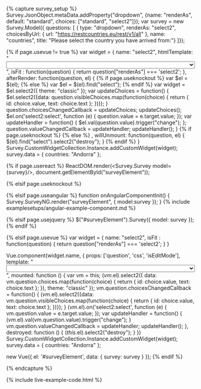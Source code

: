 <link href="https://cdnjs.cloudflare.com/ajax/libs/select2/4.0.3/css/select2.min.css" rel="stylesheet" />
<script src="https://cdnjs.cloudflare.com/ajax/libs/select2/4.0.3/js/select2.min.js"></script>

{% capture survey_setup %}
Survey.JsonObject.metaData.addProperty("dropdown", {name: "renderAs", default: "standard", choices: ["standard", "select2"]});
var survey = new Survey.Model({ questions: [
 { type: "dropdown", renderAs: "select2", choicesByUrl: { url: "https://restcountries.eu/rest/v1/all" }, name: "countries", title: "Please select the country you have arrived from:"}
]});

{% if page.usevue != true %}
var widget = {
    name: "select2",
    htmlTemplate: "<select style='width: 100%;'></select>",
    isFit : function(question) { return question["renderAs"] === 'select2'; },
    afterRender: function(question, el) {
{% if page.useknockout %}
        var $el = $(el);
{% else %}
        var $el = $(el).find("select");
{% endif %}
        var widget = $el.select2({
            theme: "classic"
        });
        var updateChoices = function() {
            $el.select2({data: question.visibleChoices.map(function(choice) { return { id: choice.value, text: choice.text }; })});
        }
        question.choicesChangedCallback = updateChoices;
        updateChoices();
        $el.on('select2:select', function (e) {
            question.value = e.target.value;
        });
        var updateHandler = function() {
            $el.val(question.value).trigger("change");
        };
        question.valueChangedCallback = updateHandler;
        updateHandler();
    }
{% if page.useknockout %}
{% else %}
    ,
    willUnmount: function(question, el) {
        $(el).find("select").select2("destroy");
    } 
{% endif %}
}
Survey.CustomWidgetCollection.Instance.addCustomWidget(widget);
survey.data = { countries: "Andorra" };

{% if page.usereact %}
ReactDOM.render(<Survey.Survey model={survey}/>, document.getElementById("surveyElement"));

{% elsif page.useknockout %}

{% elsif page.useangular %}
function onAngularComponentInit() {
    Survey.SurveyNG.render("surveyElement", {
        model:survey
    });
}
{% include examplesetups/angular-example-component.md %}

{% elsif page.usejquery %}
$("#surveyElement").Survey({
    model: survey
});
{% endif %}

{% elsif page.usevue %}
var widget = {
    name: "select2",
    isFit : function(question) { return question["renderAs"] === 'select2'; }
}

Vue.component(widget.name, {
    props: ['question', 'css', 'isEditMode'],
    template: "<select style='width: 100%;'></select>",
    mounted: function () {
        var vm = this;
        $(vm.$el).select2({
            data: vm.question.choices.map(function(choice) { return { id: choice.value, text: choice.text }; }),
            theme: "classic"
        });
        vm.question.choicesChangedCallback = function() {
            $(vm.$el).select2({data: vm.question.visibleChoices.map(function(choice) { return { id: choice.value, text: choice.text }; })});
        }
        $(vm.$el).on('select2:select', function (e) {
          vm.question.value = e.target.value;
        });
        var updateHandler = function() {
            $(vm.$el).val(vm.question.value).trigger("change");
        }
        vm.question.valueChangedCallback = updateHandler;
        updateHandler();
    },
    destroyed: function () {
        $(this.$el).select2("destroy");
    }
})
Survey.CustomWidgetCollection.Instance.addCustomWidget(widget);
survey.data = { countries: "Andorra" };

new Vue({ el: '#surveyElement', data: { survey: survey } });
{% endif %}

{% endcapture %}

{% include live-example-code.html %}